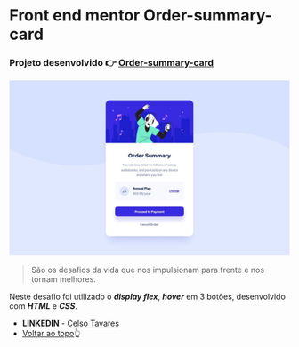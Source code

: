# Front end mentor Order-summary-card
### Projeto desenvolvido :point_right: [Order-summary-card](https://celsotavares.github.io/Order-summary-card/)
![Arquivo original](design/desktop-design.jpg)
>São os desafios da vida que nos impulsionam para frente e nos tornam melhores.

Neste desafio foi utilizado o ***display flex***, ***hover*** em 3 botões, desenvolvido com ***HTML*** e ***CSS***.

- **LINKEDIN** - [Celso Tavares](https://www.linkedin.com/in/celsotavaresjunior/) 
- [Voltar ao topo](https://github.com/CelsoTavares/Order-summary-card/blob/main/README.md):point_up_2:


